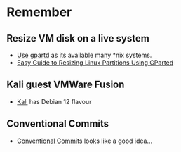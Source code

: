 # Remember
## Resize VM disk on a live system
* [Use gpartd](https://gparted.org/) as its available many *nix systems.
* [Easy Guide to Resizing Linux Partitions Using GParted](https://medium.com/@itsnibhatt/easy-guide-to-resizing-linux-partitions-using-gparted-3567d60bf660)

## Kali guest VMWare Fusion
* [Kali](https://kali.org/) has Debian 12 flavour

## Conventional Commits
* [Conventional Commits](https://www.conventionalcommits.org/en/v1.0.0/) looks like a good idea...
